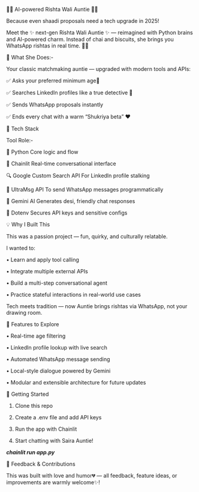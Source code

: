 🧕💞 AI-powered Rishta Wali Auntie 💝💍

Because even shaadi proposals need a tech upgrade in 2025!

Meet the ✨ next-gen Rishta Wali Auntie ✨ — reimagined with Python brains and AI-powered charm. Instead of chai and biscuits, she brings you WhatsApp rishtas in real time. 💬📲

💼 What She Does:-

Your classic matchmaking auntie — upgraded with modern tools and APIs:

✅ Asks your preferred minimum age🤵

✅ Searches LinkedIn profiles like a true detective 👀

✅ Sends WhatsApp proposals instantly

✅ Ends every chat with a warm “Shukriya beta” ❤️

🔧 Tech Stack

Tool Role:-

🧠 Python	Core logic and flow

💬 Chainlit	Real-time conversational interface

🔍 Google Custom Search API	For LinkedIn profile stalking

📲 UltraMsg API	To send WhatsApp messages programmatically

🤖 Gemini AI	Generates desi, friendly chat responses

🔐 Dotenv	Secures API keys and sensitive configs

💡 Why I Built This

This was a passion project — fun, quirky, and culturally relatable.

I wanted to:

•	Learn and apply tool calling

•	Integrate multiple external APIs

•	Build a multi-step conversational agent

•	Practice stateful interactions in real-world use cases

Tech meets tradition — now Auntie brings rishtas via WhatsApp, not your drawing room.

🧪 Features to Explore

•	Real-time age filtering

•	LinkedIn profile lookup with live search

•	Automated WhatsApp message sending

•	Local-style dialogue powered by Gemini

•	Modular and extensible architecture for future updates

🚀 Getting Started

1.	Clone this repo

2.	Create a .env file and add API keys

3.	Run the app with Chainlit

4.	Start chatting with Saira Auntie!

*****chainlit run app.py*****

🙌 Feedback & Contributions

This was built with love and humor💔 — all feedback, feature ideas, or improvements are warmly welcome✨!




